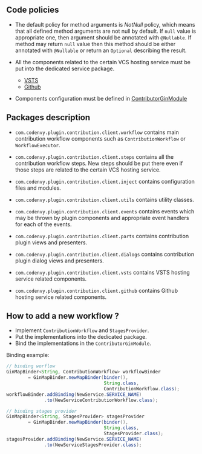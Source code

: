 Code policies
---
* The default policy for method arguments is _NotNull_ policy,
which means that all defined method arguments are not null by default. If `null` value is appropriate one, then argument should be annotated with `@Nullable`. If method may return `null` value then this method should be either annotated with `@Nullable` or return an `Optional` describing the result.

* All the components related to the certain VCS hosting service
must be put into the dedicated service package.

    * [VSTS](src/main/java/com/codenvy/plugin/contribution/client/vsts)
    * [Github](src/main/java/com/codenvy/plugin/contribution/client/github)


* Components configuration must be defined in [ContributorGinModule](src/main/java/com/codenvy/plugin/contribution/client/inject/ContributorGinModule.java)


Packages description
---

* `com.codenvy.plugin.contribution.client.workflow` contains main contribution workflow components such as `ContributionWorkflow` or `WorkflowExecutor`.

* `com.codenvy.plugin.contribution.client.steps` contains all the contribution workflow steps. New steps should be put there even if those steps are related to the certain VCS hosting service.

* `com.codenvy.plugin.contribution.client.inject` contains configuration files and modules.

* `com.codenvy.plugin.contribution.client.utils` contains utility classes.

* `com.codenvy.plugin.contribution.client.events` contains events which may be thrown by plugin components and appropriate event handlers for each of the events.

* `com.codenvy.plugin.contribution.client.parts` contains contribution plugin views and presenters.

* `com.codenvy.plugin.contribution.client.dialogs` contains contribution plugin dialog views and presenters.

* `com.codenvy.plugin.contribution.client.vsts` contains VSTS hosting service related components.

* `com.codenvy.plugin.contribution.client.github` contains Github hosting service related components.

How to add a new workflow ?
---

* Implement `ContributionWorkflow` and `StagesProvider`.
* Put the implementations into the dedicated package.
* Bind the implementations in the `ContributorGinModule`.

Binding example:

```java
// binding worflow
GinMapBinder<String, ContributionWorkflow> workflowBinder
        = GinMapBinder.newMapBinder(binder(),
                                    String.class,
                                    ContributionWorkflow.class);
workflowBinder.addBinding(NewService.SERVICE_NAME)
              .to(NewServiceContributionWorkflow.class);

// binding stages provider
GinMapBinder<String, StagesProvider> stagesProvider
        = GinMapBinder.newMapBinder(binder(),
                                    String.class,
                                    StagesProvider.class);
stagesProvider.addBinding(NewService.SERVICE_NAME)
              .to(NewServiceStagesProvider.class);
```
